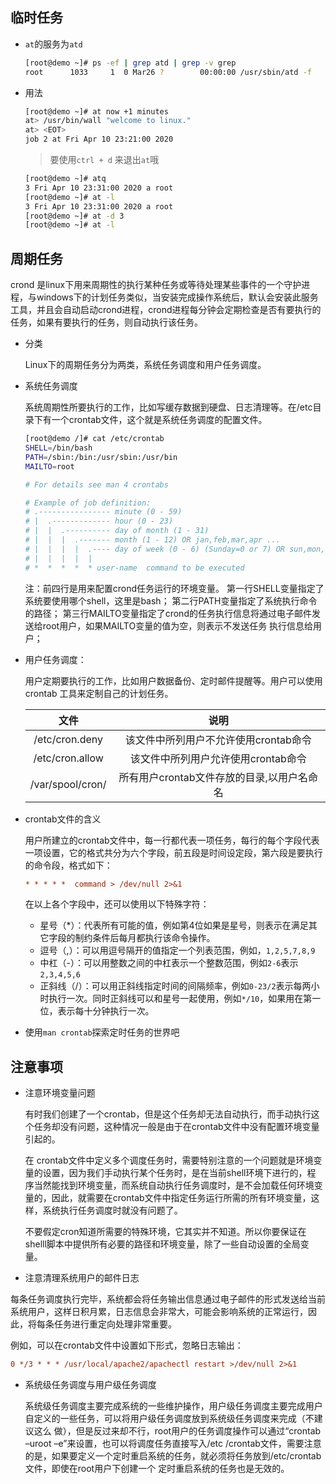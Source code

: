 

## 临时任务

- `at`的服务为`atd`

  ```bash
  [root@demo ~]# ps -ef | grep atd | grep -v grep
  root      1033     1  0 Mar26 ?        00:00:00 /usr/sbin/atd -f
  ```

- 用法

  ```bash
  [root@demo ~]# at now +1 minutes
  at> /usr/bin/wall "welcome to linux."
  at> <EOT>
  job 2 at Fri Apr 10 23:21:00 2020
  ```
  >  要使用`ctrl + d` 来退出`at`哦
  
  ```bash
  [root@demo ~]# atq
  3	Fri Apr 10 23:31:00 2020 a root
  [root@demo ~]# at -l
  3	Fri Apr 10 23:31:00 2020 a root
  [root@demo ~]# at -d 3
  [root@demo ~]# at -l
  ```
  
  

## 周期任务

crond 是linux下用来周期性的执行某种任务或等待处理某些事件的一个守护进程，与windows下的计划任务类似，当安装完成操作系统后，默认会安装此服务 工具，并且会自动启动crond进程，crond进程每分钟会定期检查是否有要执行的任务，如果有要执行的任务，则自动执行该任务。

- 分类

  Linux下的周期任务分为两类，系统任务调度和用户任务调度。

- 系统任务调度

  系统周期性所要执行的工作，比如写缓存数据到硬盘、日志清理等。在/etc目录下有一个crontab文件，这个就是系统任务调度的配置文件。

  ```bash
  [root@demo /]# cat /etc/crontab 
  SHELL=/bin/bash
  PATH=/sbin:/bin:/usr/sbin:/usr/bin
  MAILTO=root

  # For details see man 4 crontabs

  # Example of job definition:
  # .---------------- minute (0 - 59)
  # |  .------------- hour (0 - 23)
  # |  |  .---------- day of month (1 - 31)
  # |  |  |  .------- month (1 - 12) OR jan,feb,mar,apr ...
  # |  |  |  |  .---- day of week (0 - 6) (Sunday=0 or 7) OR sun,mon,tue,wed,thu,fri,sat
  # |  |  |  |  |
  # *  *  *  *  * user-name  command to be executed
  ```

    注：前四行是用来配置crond任务运行的环境变量。
    第一行SHELL变量指定了系统要使用哪个shell，这里是bash；
    第二行PATH变量指定了系统执行命令的路径；
    第三行MAILTO变量指定了crond的任务执行信息将通过电子邮件发送给root用户，如果MAILTO变量的值为空，则表示不发送任务 执行信息给用户；

- 用户任务调度：

  用户定期要执行的工作，比如用户数据备份、定时邮件提醒等。用户可以使用 crontab 工具来定制自己的计划任务。

  |文件|说明|
  |:-------------:|:------------------------------------:|
  |/etc/cron.deny|该文件中所列用户不允许使用crontab命令|
  |/etc/cron.allow|该文件中所列用户允许使用crontab命令|
  |/var/spool/cron/|所有用户crontab文件存放的目录,以用户名命名|

- crontab文件的含义

  用户所建立的crontab文件中，每一行都代表一项任务，每行的每个字段代表一项设置，它的格式共分为六个字段，前五段是时间设定段，第六段是要执行的命令段，格式如下：

  ```ini
  * * * * *  command > /dev/null 2>&1
  ```

  在以上各个字段中，还可以使用以下特殊字符：

  - 星号（\*）：代表所有可能的值，例如第4位如果是星号，则表示在满足其它字段的制约条件后每月都执行该命令操作。
  - 逗号（,）：可以用逗号隔开的值指定一个列表范围，例如，`1,2,5,7,8,9`
  - 中杠（-）：可以用整数之间的中杠表示一个整数范围，例如`2-6`表示`2,3,4,5,6`
  - 正斜线（/）：可以用正斜线指定时间的间隔频率，例如`0-23/2`表示每两小时执行一次。同时正斜线可以和星号一起使用，例如`*/10`，如果用在第一位，表示每十分钟执行一次。
  
- 使用`man crontab`探索定时任务的世界吧

## 注意事项

- 注意环境变量问题

  有时我们创建了一个crontab，但是这个任务却无法自动执行，而手动执行这个任务却没有问题，这种情况一般是由于在crontab文件中没有配置环境变量引起的。

  在 crontab文件中定义多个调度任务时，需要特别注意的一个问题就是环境变量的设置，因为我们手动执行某个任务时，是在当前shell环境下进行的，程 序当然能找到环境变量，而系统自动执行任务调度时，是不会加载任何环境变量的，因此，就需要在crontab文件中指定任务运行所需的所有环境变量，这 样，系统执行任务调度时就没有问题了。

  不要假定cron知道所需要的特殊环境，它其实并不知道。所以你要保证在shelll脚本中提供所有必要的路径和环境变量，除了一些自动设置的全局变量。

- 注意清理系统用户的邮件日志

每条任务调度执行完毕，系统都会将任务输出信息通过电子邮件的形式发送给当前系统用户，这样日积月累，日志信息会非常大，可能会影响系统的正常运行，因此，将每条任务进行重定向处理非常重要。

例如，可以在crontab文件中设置如下形式，忽略日志输出：
```ini
0 */3 * * * /usr/local/apache2/apachectl restart >/dev/null 2>&1
```
- 系统级任务调度与用户级任务调度

  系统级任务调度主要完成系统的一些维护操作，用户级任务调度主要完成用户自定义的一些任务，可以将用户级任务调度放到系统级任务调度来完成（不建议这么 做），但是反过来却不行，root用户的任务调度操作可以通过“crontab –uroot –e”来设置，也可以将调度任务直接写入/etc /crontab文件，需要注意的是，如果要定义一个定时重启系统的任务，就必须将任务放到/etc/crontab文件，即使在root用户下创建一个 定时重启系统的任务也是无效的。